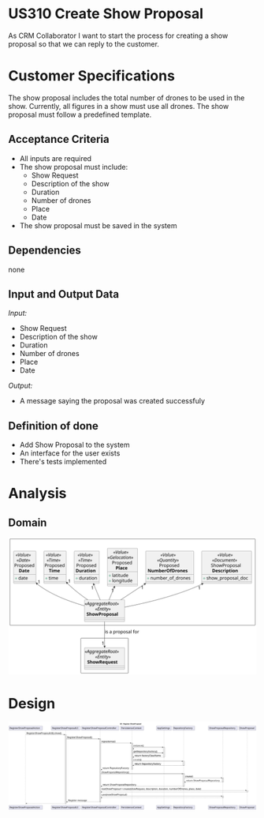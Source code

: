 # US310 Create Show Proposal

As CRM Collaborator I want to start the process for creating a show proposal so that we can reply to the customer.

# Customer Specifications
The show proposal includes the total number of drones to be used in the show. 
Currently, all figures in a show must use all drones. The show proposal must follow a predefined template.

## Acceptance Criteria
- All inputs are required
- The show proposal must include:
  - Show Request
  - Description of the show
  - Duration
  - Number of drones
  - Place
  - Date
- The show proposal must be saved in the system

## Dependencies
none

## Input and Output Data
*Input:*
- Show Request
- Description of the show
- Duration
- Number of drones
- Place
- Date

*Output:*
- A message saying the proposal was created successfuly


## Definition of done
- Add Show Proposal to the system
- An interface for the user exists
- There's tests implemented

# Analysis

## Domain

![Show Proposal Domain Model](Analysis/svg/domain/domain.svg)

# Design

![Show Proposal Sequence Diagram](Design/svg/ssd/ssd.svg)

 